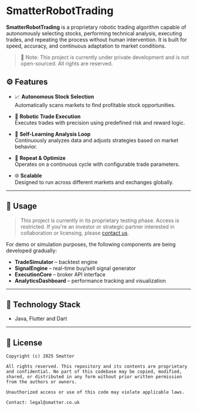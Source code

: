 # SmatterRobotTrading

**SmatterRobotTrading** is a proprietary robotic trading algorithm capable of autonomously selecting stocks, performing technical analysis, executing trades, and repeating the process without human intervention. It is built for speed, accuracy, and continuous adaptation to market conditions.

> 🚫 Note: This project is currently under private development and is not open-sourced. All rights are reserved.

## ⚙️ Features

- 📈 **Autonomous Stock Selection**  
  Automatically scans markets to find profitable stock opportunities.

- 🤖 **Robotic Trade Execution**  
  Executes trades with precision using predefined risk and reward logic.

- 🔁 **Self-Learning Analysis Loop**  
  Continuously analyzes data and adjusts strategies based on market behavior.

- 🔄 **Repeat & Optimize**  
  Operates on a continuous cycle with configurable trade parameters.

- 🌐 **Scalable**  
  Designed to run across different markets and exchanges globally.

---

## 🚀 Usage

> This project is currently in its proprietary testing phase. Access is restricted. If you're an investor or strategic partner interested in collaboration or licensing, please [contact us](mailto:contact@smatter.co.uk).

For demo or simulation purposes, the following components are being developed gradually:
- **TradeSimulator** – backtest engine
- **SignalEngine** – real-time buy/sell signal generator
- **ExecutionCore** – broker API interface
- **AnalyticsDashboard** – performance tracking and visualization

---

## 🧠 Technology Stack

- Java, Flutter and Dart

---

## 🔐 License

```text
Copyright (c) 2025 Smatter

All rights reserved. This repository and its contents are proprietary and confidential. No part of this codebase may be copied, modified, shared, or distributed in any form without prior written permission from the authors or owners.

Unauthorized access or use of this code may violate applicable laws.

Contact: legal@smatter.co.uk
